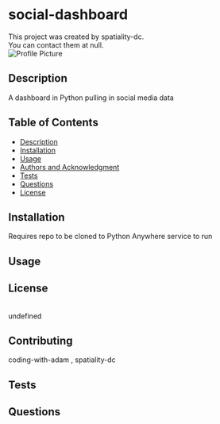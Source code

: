 # social-dashboard

This project was created by spatiality-dc.
<br>
You can contact them at null.
<br>
![Profile Picture](https://avatars.githubusercontent.com/u/59462019?v=4&s=100)

## Description

A dashboard in Python pulling in social media data

## Table of Contents

- [Description](#description)
- [Installation](#installation)
- [Usage](#usage)
- [Authors and Acknowledgment](#authors-and-acknowledgment)
- [Tests](#tests)
- [Questions](#Questions)
- [License](#license)

## Installation

Requires repo to be cloned to Python Anywhere service to run

## Usage

## License

  <br>
  undefined
  
  ## Contributing
  
  coding-with-adam , spatiality-dc
  
  ## Tests
  
  
  
  ## Questions
